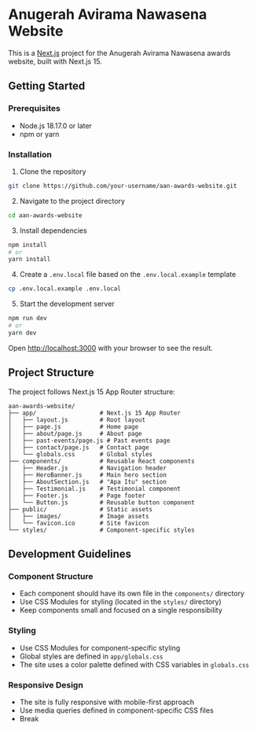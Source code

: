 # Anugerah Avirama Nawasena Website

This is a [Next.js](https://nextjs.org/) project for the Anugerah Avirama Nawasena awards website, built with Next.js 15.

## Getting Started

### Prerequisites

- Node.js 18.17.0 or later
- npm or yarn

### Installation

1. Clone the repository
```bash
git clone https://github.com/your-username/aan-awards-website.git
```

2. Navigate to the project directory
```bash
cd aan-awards-website
```

3. Install dependencies
```bash
npm install
# or
yarn install
```

4. Create a `.env.local` file based on the `.env.local.example` template
```bash
cp .env.local.example .env.local
```

5. Start the development server
```bash
npm run dev
# or
yarn dev
```

Open [http://localhost:3000](http://localhost:3000) with your browser to see the result.

## Project Structure

The project follows Next.js 15 App Router structure:

```
aan-awards-website/
├── app/                  # Next.js 15 App Router 
│   ├── layout.js         # Root layout
│   ├── page.js           # Home page
│   ├── about/page.js     # About page
│   ├── past-events/page.js # Past events page
│   ├── contact/page.js   # Contact page
│   └── globals.css       # Global styles
├── components/           # Reusable React components
│   ├── Header.js         # Navigation header
│   ├── HeroBanner.js     # Main hero section
│   ├── AboutSection.js   # "Apa Itu" section
│   ├── Testimonial.js    # Testimonial component
│   ├── Footer.js         # Page footer
│   └── Button.js         # Reusable button component
├── public/               # Static assets
│   ├── images/           # Image assets
│   └── favicon.ico       # Site favicon
└── styles/               # Component-specific styles
```

## Development Guidelines

### Component Structure

- Each component should have its own file in the `components/` directory
- Use CSS Modules for styling (located in the `styles/` directory)
- Keep components small and focused on a single responsibility

### Styling

- Use CSS Modules for component-specific styling
- Global styles are defined in `app/globals.css`
- The site uses a color palette defined with CSS variables in `globals.css`

### Responsive Design

- The site is fully responsive with mobile-first approach
- Use media queries defined in component-specific CSS files
- Break
